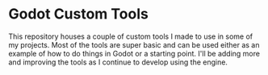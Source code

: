 # Godot Custom Tools

This repository houses a couple of custom tools I made to use in some of my projects. Most of the tools are super basic and can be used either as an example of how to do things in Godot or a starting point. I'll be adding more and improving the tools as I continue to develop using the engine.
